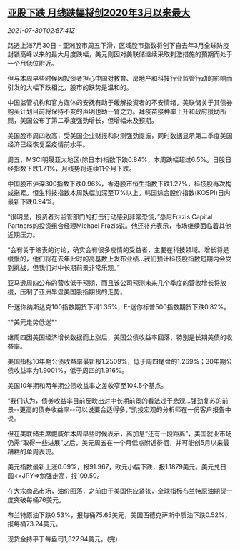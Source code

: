 <!--1627614063000-->
[亚股下跌 月线跌幅将创2020年3月以来最大](https://cn.reuters.com/article/global-market-asia-stock-fed-0730-idCNKBS2F00AP)
------

<div><i>2021-07-30T02:57:41Z</i></div><p>路透上海7月30日 - 亚洲股市周五下滑，区域股市指数将创下自去年3月全球防疫封锁高峰以来的最大月度跌幅，美元则因对美联储继续采取刺激措施的预期而处于一个月低位附近。</p><p>但与本周早些时候因投资者担心中国对教育、房地产和科技行业监管行动的影响而引发的大幅下跌相比，股市的跌势是温和的。</p><p>中国监管机构和官方媒体的安抚有助于缓解投资者的不安情绪，美联储关于其债券购买计划目前将保持不变的声明也助一臂之力。拜疫苗接种率上升和政府援助所赐，美国公布了第二季度强劲增长，但增幅未及预期。</p><p>美国股市周四收高，受美国企业财报和财测强劲提振，同时数据显示第二季度美国经济已经恢复至疫情前水平。</p><p>周五，MSCI明晟亚太地区(除日本)指数下跌0.84%，本周跌幅超过6.5%。日股日经指数下跌1.71%，月线势将连续11个月下跌。</p><p>中国股市沪深300指数下跌0.96%，香港股市恒生指数下跌1.27%，科技股再次构成拖累。恒生科技指数本周跌幅加深至17%以上。韩国综合股价指数(KOSPI)日内最新下跌0.94%。</p><p>“很明显，投资者对监管部门的打击行动感到非常恐慌，”悉尼Frazis Capital Partners的投资组合经理Michael Frazis说。他还补充表示，市场继续面临着其他近期压力。</p><p>“会有关于缩表的讨论，确实会有很多疫情的受益者，主要在科技领域。增长将是缓慢的，他们将在去年此时的高基数上发布业绩...我们预计科技股指数短期内会受到挑战，但我们对中长期前景非常乐观。”</p><p>亚马逊周四公布的营收低于预期，而且该公司预测未来几个季度的营收增长将放缓，压制了亚洲早盘美国股指期货的走势。</p><p>E-迷你纳斯达克100指数期货下滑1.35%，E-迷你标普500指数期货下跌0.82%。</p><p>**美元走势低迷**</p><p>继周四因美国经济增长数据而上涨后，美国公债收益率回落，特别是长期美债的收益率。</p><p>美国指标10年期公债收益率最新报1.2509%，低于周四尾盘的1.269%；30年期公债收益率为1.9001%，低于周四的1.916%。</p><p>美国10年期和两年期公债收益率之差收窄至104.5个基点。</p><p>“我们认为，债券收益率目前反映出对中长期前景的看法过于悲观...强劲复苏的前景--更高的债券收益率--可以说要合适得多，”凯投宏观的分析师在一份客户报告中说。</p><p>但在美联储主席鲍威尔本周早些时候表示，离加息“还有一段距离”，美国就业市场仍需“取得一些进展”之后，美元周五在一个月低点附近徘徊，并可能创5月以来最糟糕的单周表现。</p><p>美元指数最新上涨0.09%，报91.967，欧元小幅下跌，报1.1879美元。美元兑日圆&lt;=JPY=&gt;勉强走高，报109.50。</p><p>在大宗商品市场，油价回落，之前由于美国供应紧张，全球指标布兰特原油期货一度突破每桶76美元。</p><p>布兰特原油下跌0.53%，报每桶75.65美元，美国西德克萨斯中质油下跌0.52%，报每桶73.24美元。</p><p>现货金持平于每盎司1,827.94美元。(完)</p>
